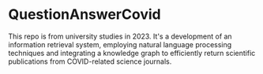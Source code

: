# QuestionAnswerCovid
This repo is from university studies in 2023. It's a development of an information retrieval system, employing natural language processing techniques and integrating a knowledge graph to efficiently return scientific publications from COVID-related science journals.
